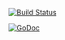 [![Build Status](https://travis-ci.org/binaryplease/robonet.svg?branch=master)](https://travis-ci.org/binaryplease/robonet)


[![GoDoc](https://godoc.org/github.com/binaryplease/robonet?status.svg)](https://godoc.org/github.com/binaryplease/robonet)
